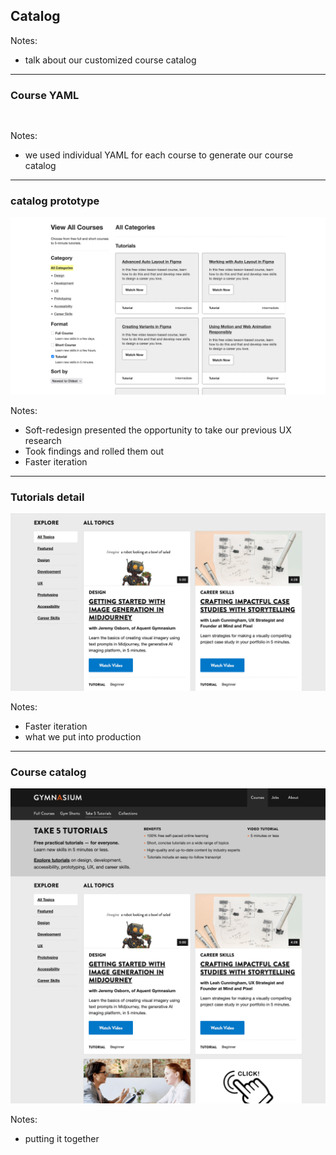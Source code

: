 ## Catalog

Notes:
- talk about our customized course catalog

---

### Course YAML

<pre class="code-wrapper" data-id="code-animation">
  <code class="language-yml"
    data-line-numbers=""
    data-trim
    data-url="code-samples/GYM-5017.yml"
  ></code>
</pre>

Notes:
- we used individual YAML for each course to generate our course catalog

---

### catalog prototype<!-- .element: class="hide" -->

![Courses prototype showing tutorials.](img/gymnasium-courses-tutorials-prototype-1920w.png)

Notes:
- Soft-redesign presented the opportunity to take our previous UX research
- Took findings and rolled them out
- Faster iteration

---

### Tutorials detail<!-- .element: class="hide" -->

![Tutorials detail.](img/gymnasium-courses-tutorials-detail-1920w.png)

Notes:
- Faster iteration
- what we put into production

---

### Course catalog<!-- .element: class="hide" -->

![Course catalog showing Take 5 tutorials.](img/gymnasium-courses-tutorials-1920w.png)

Notes:
- putting it together
